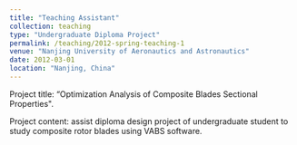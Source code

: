 ```yaml
---
title: "Teaching Assistant"
collection: teaching
type: "Undergraduate Diploma Project"
permalink: /teaching/2012-spring-teaching-1
venue: "Nanjing University of Aeronautics and Astronautics"
date: 2012-03-01
location: "Nanjing, China"
---
```


Project title: “Optimization Analysis of Composite Blades Sectional Properties".  

Project content: assist diploma design project of undergraduate student to study composite rotor blades using VABS software.
